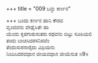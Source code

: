 +++
title = "009 ಬನ್ದು ಕರ್ಣನ"

+++
ಬಂದು ಕರ್ಣನ ಹಾನಿ ಕೌರವ  
ವೃಂದವನು ವೇಢೈಸಿತೇ ಹಾ  
ಯೆಂದು ಕೃಪಗುರುಸುತರು ರಥವನು ಬಿಟ್ಟು ಸೂಠಿಯಲಿ  
ತಂದು ಬಾಚಿಸಿದರಸನಿರವೆಂ  
ತೆಂದುಸುರನಾರೈದು ವಿಧಿಯನು  
ನಿಂದಿಸಿದರವಧಾನ ಜೀಯವಧಾನ ಜೀಯೆನುತ     ॥9॥